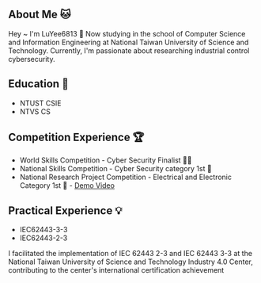 ## About Me 🐱
Hey ~ I'm LuYee6813 👋 
Now studying in the school of Computer Science and Information Engineering at National Taiwan University of Science and Technology. Currently, 
I'm passionate about researching industrial control cybersecurity.

## Education 🏫
- NTUST CSIE
- NTVS CS

## Competition Experience 🏆
- World Skills Competition - Cyber Security Finalist 🕵️‍♂️
- National Skills Competition - Cyber Security category 1st 🏅️
- National Research Project Competition - Electrical and Electronic Category 1st 🏅️ - [Demo Video](https://www.youtube.com/watch?v=RBECyGg3n4c)

## Practical Experience 💡
- IEC62443-3-3
- IEC62443-2-3

I facilitated the implementation of IEC 62443 2-3 and IEC 62443 3-3 at the National Taiwan University of Science and Technology Industry 4.0 Center, contributing to the center's international certification achievement

